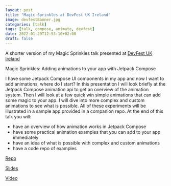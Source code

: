 ```yaml
---
layout: post
title: "Magic Sprinkles at DevFest UK Ireland"
image: devfestBanner.jpg
categories: [talk]
tags: [talk, compose, animate, devfest]
date: 2022-01-29T12:53:10+02:00
draft: false
---
```


A shorter version of my Magic Sprinkles talk presented at [DevFest UK Ireland](https://www.devfest-uki.com/schedule) 

Magic Sprinkles: Adding animations to your app with Jetpack Compose

I have some Jetpack Compose UI components in my app and now I want to add animations, where do I start?
In this presentation I will look briefly at the Jetpack Compose animation api to get an overview of the animation system. Then I will look at a few quick win simple animations that can add some magic to your app. I will dive into more complex and custom animations to see what is possible. All of these experiments will be illustrated in a sample app provided in a companion repo.
At the end of this talk you will:

* have an overview of how animation works in Jetpack Compose
* have some practical animation examples that you can add to your app immediately
* have an idea of what is possible with complex and custom animations
* have a code repo of examples

[Repo](https://gitlab.com/maiatoday/esw)

[Slides](https://docs.google.com/presentation/d/1KFfMNqm6GhorZxzhd-n_URsTHq_bOEApWTgOfJoc_to/edit?usp=sharing)

[Video](https://youtu.be/MmrFEo-3acs?t=8157)